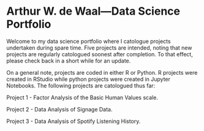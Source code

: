 # Arthur W. de Waal—Data Science Portfolio
Welcome to my data science portfolio where I catologue projects undertaken during spare time. Five projects are intended, noting that new projects are regularly catologued soonest after completion. To that effect, please check back in a short while for an update. 

On a general note, projects are coded in either R or Python. R projects were created in RStudio while python projects were created in Jupyter Notebooks. The following projects are catologued thus far:

Project 1 - Factor Analysis of the Basic Human Values scale. 

Project 2 - Data Analysis of Signage Data.

Project 3 - Data Analysis of Spotify Listening History.
